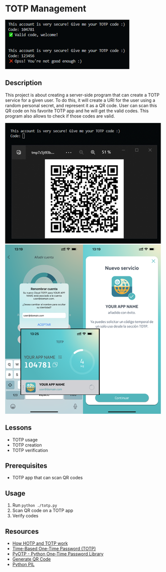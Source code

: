# TOTP Management

![Demo Validation](https://github.com/karisti/totp-management/blob/main/demo1.png?raw=true)

## Description
This project is about creating a server-side program that can create a TOTP service for a given user. To do this, it will create a URI for the user using a random personal secret, and represent it as a QR code. User can scan this QR code on his favorite TOTP app and he will get the valid codes. This program also allows to check if those codes are valid.

![Demo QR](https://github.com/karisti/totp-management/blob/main/demo2.png?raw=true)
![Demo Latch](https://github.com/karisti/totp-management/blob/main/demo3.png?raw=true)

## Lessons
- TOTP usage
- TOTP creation
- TOTP verification

## Prerequisites
- TOTP app that can scan QR codes

## Usage
1. Run `python ./totp.py`
2. Scan QR code on a TOTP app
3. Verify codes

## Resources
- [How HOTP and TOTP work](https://www.youtube.com/watch?v=46AKWNOJ3-Y "How HOTP and TOTP work")
- [Time-Based One-Time Password (TOTP)](https://www.youtube.com/watch?v=VOYxF12K1vE "Time-Based One-Time Password (TOTP)")
- [PyOTP - Python One-Time Password Library](https://pyauth.github.io/pyotp/ "PyOTP - Python One-Time Password Library")
- [Generate QR Code](https://www.geeksforgeeks.org/generate-qr-code-using-qrcode-in-python/ "Generate QR Code")
- [Python PIL](https://www.geeksforgeeks.org/python-pil-image-open-method/ "Python PIL")
